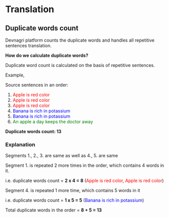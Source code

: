 # Translation

## Duplicate words count

Devnagri platform counts the duplicate words and handles all repetitive sentences translation.

**How do we calculate duplicate words?**

Duplicate word count is calculated on the basis of repetitive sentences.

Example,

Source sentences in an order:

1. <span style="color: red;">Apple is red color</span>
2. <span style="color: red;">Apple is red color</span>
3. <span style="color: red;">Apple is red color</span>
4. <span style="color: blue">Banana is rich in potassium</span>
5. <span style="color: blue">Banana is rich in potassium</span>
6. <span style="color: green">An apple a day keeps the doctor away</span>

**Duplicate words count: 13**

### Explanation

Segments 1., 2., 3. are same as well as 4., 5. are same

Segment 1. is repeated 2 more times in the order, which contains 4 words in it.

i.e. duplicate words count = **2 x 4 = 8** (<span style="color: red;">Apple is red color, Apple is red color</span>)

Segment 4. is repeated 1 more time, which contains 5 words in it

i.e. duplicate words count = **1 x 5 = 5** (<span style="color: blue">Banana is rich in potassium</span>)

Total duplicate words in the order = **8 + 5 = 13**
